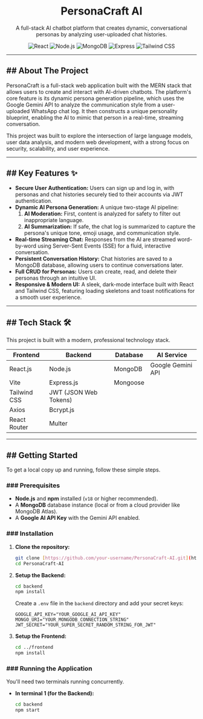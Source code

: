 <div align="center">
  <h1>PersonaCraft AI</h1>
  <p>
    A full-stack AI chatbot platform that creates dynamic, conversational personas by analyzing user-uploaded chat histories.
  </p>
  
  <p>
    <img src="https://img.shields.io/badge/React-20232A?style=for-the-badge&logo=react&logoColor=61DAFB" alt="React"/>
    <img src="https://img.shields.io/badge/Node.js-339933?style=for-the-badge&logo=nodedotjs&logoColor=white" alt="Node.js"/>
    <img src="https://img.shields.io/badge/MongoDB-4EA94B?style=for-the-badge&logo=mongodb&logoColor=white" alt="MongoDB"/>
    <img src="https://img.shields.io/badge/Express.js-000000?style=for-the-badge&logo=express&logoColor=white" alt="Express"/>
    <img src="https://img.shields.io/badge/Tailwind_CSS-38B2AC?style=for-the-badge&logo=tailwindcss&logoColor=white" alt="Tailwind CSS"/>
  </p>
</div>




---
## ## About The Project

PersonaCraft is a full-stack web application built with the MERN stack that allows users to create and interact with AI-driven chatbots. The platform's core feature is its dynamic persona generation pipeline, which uses the Google Gemini API to analyze the communication style from a user-uploaded WhatsApp chat log. It then constructs a unique personality blueprint, enabling the AI to mimic that person in a real-time, streaming conversation.

This project was built to explore the intersection of large language models, user data analysis, and modern web development, with a strong focus on security, scalability, and user experience.

---
## ## Key Features ✨

* **Secure User Authentication:** Users can sign up and log in, with personas and chat histories securely tied to their accounts via JWT authentication.
* **Dynamic AI Persona Generation:** A unique two-stage AI pipeline:
    1.  **AI Moderation:** First, content is analyzed for safety to filter out inappropriate language.
    2.  **AI Summarization:** If safe, the chat log is summarized to capture the persona's unique tone, emoji usage, and communication style.
* **Real-time Streaming Chat:** Responses from the AI are streamed word-by-word using Server-Sent Events (SSE) for a fluid, interactive conversation.
* **Persistent Conversation History:** Chat histories are saved to a MongoDB database, allowing users to continue conversations later.
* **Full CRUD for Personas:** Users can create, read, and delete their personas through an intuitive UI.
* **Responsive & Modern UI:** A sleek, dark-mode interface built with React and Tailwind CSS, featuring loading skeletons and toast notifications for a smooth user experience.

---
## ## Tech Stack 🛠️

This project is built with a modern, professional technology stack.

| Frontend              | Backend                 | Database      | AI Service           |
|-----------------------|-------------------------|---------------|----------------------|
| React.js              | Node.js                 | MongoDB       | Google Gemini API    |
| Vite                  | Express.js              | Mongoose      |                      |
| Tailwind CSS          | JWT (JSON Web Tokens)   |               |                      |
| Axios                 | Bcrypt.js               |               |                      |
| React Router          | Multer                  |               |                      |

---
## ## Getting Started

To get a local copy up and running, follow these simple steps.

### ### Prerequisites
* **Node.js** and **npm** installed (`v18` or higher recommended).
* A **MongoDB** database instance (local or from a cloud provider like MongoDB Atlas).
* A **Google AI API Key** with the Gemini API enabled.

### ### Installation

1.  **Clone the repository:**
    ```sh
    git clone [https://github.com/your-username/PersonaCraft-AI.git](https://github.com/your-username/PersonaCraft-AI.git)
    cd PersonaCraft-AI
    ```
2.  **Setup the Backend:**
    ```sh
    cd backend
    npm install
    ```
    Create a `.env` file in the `backend` directory and add your secret keys:
    ```
    GOOGLE_API_KEY="YOUR_GOOGLE_AI_API_KEY"
    MONGO_URI="YOUR_MONGODB_CONNECTION_STRING"
    JWT_SECRET="YOUR_SUPER_SECRET_RANDOM_STRING_FOR_JWT"
    ```
3.  **Setup the Frontend:**
    ```sh
    cd ../frontend
    npm install
    ```

### ### Running the Application
You'll need two terminals running concurrently.

* **In terminal 1 (for the Backend):**
  ```sh
  cd backend
  npm start
